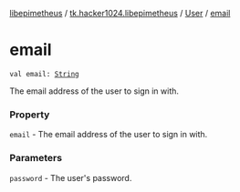 [libepimetheus](../../index.md) / [tk.hacker1024.libepimetheus](../index.md) / [User](index.md) / [email](./email.md)

# email

`val email: `[`String`](https://kotlinlang.org/api/latest/jvm/stdlib/kotlin/-string/index.html)

The email address of the user to sign in with.

### Property

`email` - The email address of the user to sign in with.

### Parameters

`password` - The user's password.
